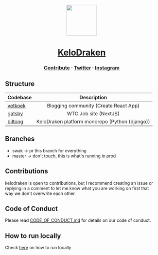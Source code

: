 <a href="https://www.kelodraken.com/">
    <p align="center">
        <img height=100 src="https://i.imgur.com/yk842xK.png"/>
    </p>
    <h1 align="center">
    KeloDraken
    </h1>
</a>

<h3 align="center">
  <a href="https://github.com/KeloDraken/KeloDraken.com/blob/master/CONTRIBUTING.md">Contribute</a>
  <span> · </span>
  <a href="https://twitter.com/kelodraken/">Twitter</a>
  <span> · </span>
  <a href="https://instagram.com/kelodraken/">Instagram</a>
</h3>

## Structure

| Codebase           |                  Description                   |
| :----------------- | :--------------------------------------------: |
| [vetkoek](vetkoek) |     Blogging community (Create React App)      |
| [gatsby](gatsby)   |             WTC Job site (NextJS)              |
| [biltong](biltong) | KeloDraken platform monorepo (Python (django)) |

## Branches

- swak -> pr this branch for everything
- master -> don't touch, this is what's running in prod

## Contributions

kelodraken is open to contributions, but I recommend creating an issue or replying in a comment to let me know what you are working on first that way we don't overwrite each other.

## Code of Conduct

Please read [CODE_OF_CONDUCT.md](https://github.com/KeloDraken/KeloDrake/blob/master/CODE_OF_CONDUCT.md) for details on our code of conduct.

## How to run locally

Check [here](https://github.com/KeloDraken/KeloDrake/blob/master/CONTRIBUTING.md#quickstart-local-development) on how to run locally
